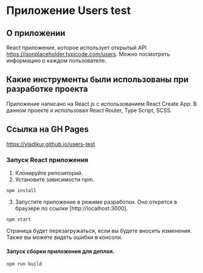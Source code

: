 # Приложение Users test

## О приложении
React приложение, которое использует открытый API https://jsonplaceholder.typicode.com/users. Можно посмотреть информацию о каждом пользователе.

## Какие инструменты были использованы при разработке проекта
Приложение написано на React.js с использованием React Create App. В данном проекте я использовал React Router, Type Script, SCSS.

## Ссылка на GH Pages
https://vladikur.github.io/users-test

### Запуск React приложения 
1. Клонируйте репозиторий.
2. Установите зависимости npm.
```
npm install
```
3. Запустите приложение в режиме разработки. Оно открется в браузере по ссылке [http://localhost:3000].
```
npm start
```
Страница будет перезагружаться, если вы будете вносить изменения. Также вы можете видеть ошибки в консоли.
#### Запуск сборки приложения для деплоя.
```
npm run build
```
